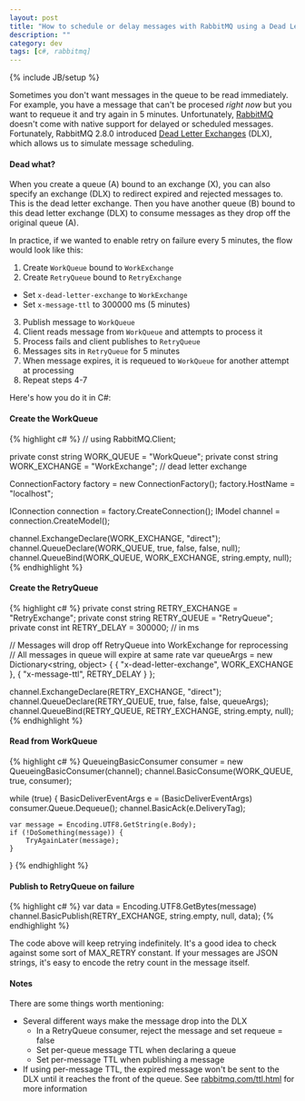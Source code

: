 ```yaml
---
layout: post
title: "How to schedule or delay messages with RabbitMQ using a Dead Letter Exchange"
description: ""
category: dev
tags: [c#, rabbitmq]
---
```

{% include JB/setup %}

Sometimes you don't want messages in the queue to be read immediately. For example, you have a message that can't be procesed *right now* but you want to requeue it and try again in 5 minutes. Unfortunately, [RabbitMQ](http://www.rabbitmq.com/) doesn't come with native support for delayed or scheduled messages. Fortunately, RabbitMQ 2.8.0 introduced [Dead Letter Exchanges](http://www.rabbitmq.com/dlx.html) (DLX), which allows us to simulate message scheduling. 

#### Dead what? 

When you create a queue (A) bound to an exchange (X), you can also specify an exchange (DLX) to redirect expired and rejected messages to. This is the dead letter exchange. Then you have another queue (B) bound to this dead letter exchange (DLX) to consume messages as they drop off the original queue (A).

In practice, if we wanted to enable retry on failure every 5 minutes, the flow would look like this:

1. Create `WorkQueue` bound to `WorkExchange`
2. Create `RetryQueue` bound to `RetryExchange`
  * Set `x-dead-letter-exchange` to `WorkExchange`
  * Set `x-message-ttl` to 300000 ms (5 minutes)
3. Publish message to `WorkQueue`
4. Client reads message from `WorkQueue` and attempts to process it
5. Process fails and client publishes to `RetryQueue`
6. Messages sits in `RetryQueue` for 5 minutes
7. When message expires, it is requeued to `WorkQueue` for another attempt at processing
8. Repeat steps 4-7
  
Here's how you do it in C#:

#### Create the WorkQueue

{% highlight c# %}
// using RabbitMQ.Client;

private const string WORK_QUEUE = "WorkQueue";
private const string WORK_EXCHANGE = "WorkExchange"; // dead letter exchange

ConnectionFactory factory = new ConnectionFactory();
factory.HostName = "localhost";
 
IConnection connection = factory.CreateConnection();
IModel channel = connection.CreateModel();
 
channel.ExchangeDeclare(WORK_EXCHANGE, "direct");
channel.QueueDeclare(WORK_QUEUE, true, false, false, null);
channel.QueueBind(WORK_QUEUE, WORK_EXCHANGE, string.empty, null);
{% endhighlight %}

#### Create the RetryQueue

{% highlight c# %}
private const string RETRY_EXCHANGE = "RetryExchange";
private const string RETRY_QUEUE = "RetryQueue";
private const int RETRY_DELAY = 300000; // in ms

// Messages will drop off RetryQueue into WorkExchange for reprocessing
// All messages in queue will expire at same rate
var queueArgs = new Dictionary<string, object> {
    { "x-dead-letter-exchange", WORK_EXCHANGE },
    { "x-message-ttl", RETRY_DELAY }
};

channel.ExchangeDeclare(RETRY_EXCHANGE, "direct");
channel.QueueDeclare(RETRY_QUEUE, true, false, false, queueArgs);
channel.QueueBind(RETRY_QUEUE, RETRY_EXCHANGE, string.empty, null);
{% endhighlight %}

#### Read from WorkQueue

{% highlight c# %}
QueueingBasicConsumer consumer = new QueueingBasicConsumer(channel);
channel.BasicConsume(WORK_QUEUE, true, consumer);

while (true) {
    BasicDeliverEventArgs e = (BasicDeliverEventArgs) consumer.Queue.Dequeue();
    channel.BasicAck(e.DeliveryTag);

    var message = Encoding.UTF8.GetString(e.Body);
    if (!DoSomething(message)) {
        TryAgainLater(message);
    }
}
{% endhighlight %}

#### Publish to RetryQueue on failure

{% highlight c# %}
var data = Encoding.UTF8.GetBytes(message)
channel.BasicPublish(RETRY_EXCHANGE, string.empty, null, data);
{% endhighlight %}

The code above will keep retrying indefinitely. It's a good idea to check against some sort of MAX_RETRY constant. If your messages are JSON strings, it's easy to encode the retry count in the message itself.

#### Notes

There are some things worth mentioning:

* Several different ways make the message drop into the DLX
  * In a RetryQueue consumer, reject the message and set requeue = false
  * Set per-queue message TTL when declaring a queue
  * Set per-message TTL when publishing a message
* If using per-message TTL, the expired message won't be sent to the DLX until it reaches the front of the queue. See [rabbitmq.com/ttl.html](http://www.rabbitmq.com/ttl.html) for more information
